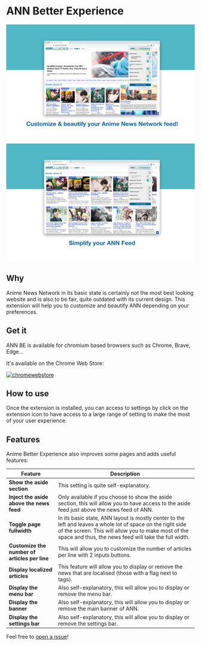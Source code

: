 # ANN Better Experience
![screenshot1](annbe-screenshot-1.png)
![screenshot2](annbe-screenshot-2.png)

## Why
Anime News Network in its basic state is certainly not the most best looking website and is also to be fair,
quite outdated with its current design. This extension will help you to customize and beautify
ANN depending on your preferences.

## Get it
ANN BE is available for chromium based browsers such as Chrome, Brave, Edge...

It's available on the Chrome Web Store:

[![chromewebstore](https://img.shields.io/chrome-web-store/v/obgdeegkdfgnmephnfgoecanaffkbled?color=%2352b8c6&label=Chrome&logo=google-chrome&logoColor=white&style=for-the-badge)](https://chrome.google.com/webstore/detail/ann-better-experience/obgdeegkdfgnmephnfgoecanaffkbled)

## How to use
Once the extension is installed, you can access to settings by click on the extension icon to have access
to a large range of setting to make the most of your user experience.

## Features
Anime Better Experience also improves some pages and adds useful features:

Feature | Description
------------ | -------------
**Show the aside section** | This setting is quite self-explanatory.
**Inject the aside above the news feed** |  Only available if you choose to show the aside section, this will allow you to have access to the aside feed just above the news feed of ANN.
**Toggle page fullwidth** | In its basic state, ANN layout is mostly center to the left and leaves a whole lot of space on the right side of the screen. This will allow you to make most of the space and thus, the news feed will take the full width.
**Customize the number of articles per line** | This will allow you to customize the number of articles per line with 2 inputs buttons.
**Display localized articles** | This feature will allow you to display or remove the news that are localised (those with a flag next to tags).
**Display the menu bar** | Also self-explanatory, this will allow you to display or remove the menu bar.
**Display the banner** | Also self-explanatory, this will allow you to display or remove the main banner of ANN.  
**Display the settings bar** | Also self-explanatory, this will allow you to display or remove the settings bar.  

Feel free to [open a issue](https://github.com/myorave/ann-better-experience/issues/new)!
